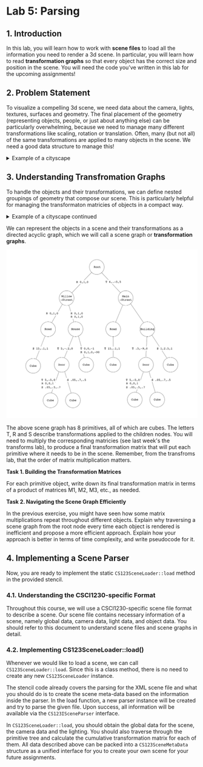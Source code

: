 # Lab 5: Parsing

## 1. Introduction

In this lab, you will learn how to work with **scene files** to load all the information you need to render a 3d scene. In particular, you will learn how to read **transformation graphs** so that every object has the correct size and position in the scene. You will need the code you’ve written in this lab for the upcoming assignments!

## 2. Problem Statement

To visualize a compelling 3d scene, we need data about the camera, lights, textures, surfaces and geometry. The final placement of the geometry (representing objects, people, or just about anything else) can be particularly overwhelming, because we need to manage many different transformations like scaling, rotation or translation. Often, many (but not all) of the same transformations are applied to many objects in the scene. We need a good data structure to manage this!

<details>
  <summary>Example of a cityscape</summary>
If our scene is a city, it would be senseless to describe the positions of all the windows by their distance from the center of the city. It would be much more sensible to describe each window's position relative to the building it is part of, and describe the building's position relative to its neighborhood, and finally the neighborhood's position relative to the center of the city.

</details>

## 3. Understanding Transfromation Graphs

To handle the objects and their transformations, we can define nested groupings of geometry that compose our scene. This is particularly helpful for managing the transformaton matricies of objects in a compact way.

<details>
  <summary>Example of a cityscape continued</summary>
In our city, we can define a first grouping as the neighborhoods, which can themselves be made up of sub-groupings consisting of buildings, which can be made of further sub-groupings of windows, doors and roofs, until we get to the primitives like cubes, pyramids, and cylinders. 
</details>

We can represent the objects in a scene and their transformations as a directed acyclic graph, which we will call a scene graph or **transformation graphs**.
 
![Scene Graph Image](Parsing_Lab_City_Graph.jpg)

The above scene graph has 8 primitives, all of which are cubes. The letters T, R and S describe transformations applied to the children nodes. You will need to multiply the corresponding matricies (see last week's the transforms lab), to produce a final transformation matrix that will put each primitive where it needs to be in the scene. Remember, from the transfroms lab, that the order of matrix multiplication matters.


**Task 1. Building the Transformation Matrices**

For each primitive object, write down its final transformation matrix in terms of a product of matrices M1, M2, M3, etc., as needed.

**Task 2. Navigating the Scene Graph Efficiently**

In the previous exercise, you might have seen how some matrix multiplications repeat throughout different objects. Explain why traversing a scene graph from the root node every time each object is rendered is inefficient and propose a more efficient approach. Explain how your approach is better in terms of time complexity, and write pseudocode for it.


## 4. Implementing a Scene Parser

Now, you are ready to implement the static `CS123SceneLoader::load` method in the provided stencil.

### 4.1. Understanding the CSCI1230-specific Format

Throughout this course, we will use a CSCI1230-specific scene file format to describe a scene. Our scene file contains necessary information of a scene, namely global data, camera data, light data, and object data. You should refer to this document to understand scene files and scene graphs in detail.

### 4.2. Implementing CS123SceneLoader::load()

Whenever we would like to load a scene, we can call `CS123SceneLoader::load`. Since this is a class method, there is no need to create any new `CS123SceneLoader` instance. 

The stencil code already covers the parsing for the XML scene file and what you should do is to create the scene meta-data based on the information inside the parser. In the load function, a new parser instance will be created and try to parse the given file. Upon success, all information will be available via the `CS123ISceneParser` interface.

In `CS123SceneLoader::load`, you should obtain the global data for the scene, the camera data and the lighting. You should also traverse through the primitive tree and calculate the cumulative transformation matrix for each of them. All data described above can be packed into a `CS123SceneMetaData` structure as a unified interface for you to create your own scene for your future assignments.
